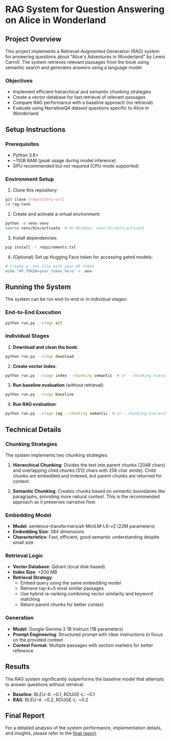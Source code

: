 # RAG System for Question Answering on Alice in Wonderland

## Project Overview

This project implements a Retrieval-Augmented Generation (RAG) system for answering questions about "Alice's Adventures in Wonderland" by Lewis Carroll. The system retrieves relevant passages from the book using semantic search and generates answers using a language model.

### Objectives
- Implement efficient hierarchical and semantic chunking strategies
- Create a vector database for fast retrieval of relevant passages
- Compare RAG performance with a baseline approach (no retrieval)
- Evaluate using NarrativeQA dataset questions specific to Alice in Wonderland

## Setup Instructions

### Prerequisites
- Python 3.8+
- ~11GB RAM (peak usage during model inference)
- GPU recommended but not required (CPU mode supported)

### Environment Setup

1. Clone this repository:
```bash
git clone [repository-url]
cd rag-task
```

2. Create and activate a virtual environment:
```bash
python -m venv venv
source venv/bin/activate  # On Windows: venv\Scripts\activate
```

3. Install dependencies:
```bash
pip install -r requirements.txt
```

4. (Optional) Set up Hugging Face token for accessing gated models:
```bash
# Create a .env file with your HF token
echo "HF_TOKEN=your_token_here" > .env
```

## Running the System

The system can be run end-to-end or in individual stages:

### End-to-End Execution
```bash
python run.py --stage all
```

### Individual Stages

1. **Download and clean the book**:
```bash
python run.py --stage download
```

2. **Create vector index**:
```bash
python run.py --stage index --chunking semantic  # or --chunking hierarchical
```

3. **Run baseline evaluation** (without retrieval):
```bash
python run.py --stage baseline
```

4. **Run RAG evaluation**:
```bash
python run.py --stage rag --chunking semantic  # or --chunking hierarchical
```

## Technical Details

### Chunking Strategies

The system implements two chunking strategies:

1. **Hierarchical Chunking**: Divides the text into parent chunks (2048 chars) and overlapping child chunks (512 chars with 256 char stride). Child chunks are embedded and indexed, but parent chunks are returned for context.

2. **Semantic Chunking**: Creates chunks based on semantic boundaries like paragraphs, providing more natural context. This is the recommended approach as it preserves narrative flow.

### Embedding Model

- **Model**: sentence-transformers/all-MiniLM-L6-v2 (22M parameters)
- **Embedding Size**: 384 dimensions
- **Characteristics**: Fast, efficient, good semantic understanding despite small size

### Retrieval Logic

- **Vector Database**: Qdrant (local disk-based)
- **Index Size**: <200 MB
- **Retrieval Strategy**:
  - Embed query using the same embedding model
  - Retrieve top-k=5 most similar passages
  - Use hybrid re-ranking combining vector similarity and keyword matching
  - Return parent chunks for better context

### Generation

- **Model**: Google Gemma 3 1B Instruct (1B parameters)
- **Prompt Engineering**: Structured prompt with clear instructions to focus on the provided context
- **Context Format**: Multiple passages with section markers for better reference

## Results

The RAG system significantly outperforms the baseline model that attempts to answer questions without retrieval:

- **Baseline**: BLEU-4: ~0.1, ROUGE-L: ~0.1
- **RAG**: BLEU-4: ~0.2, ROUGE-L: ~0.2


## Final Report

For a detailed analysis of the system performance, implementation details, and insights, please refer to the [final report](./REPORT.md). 